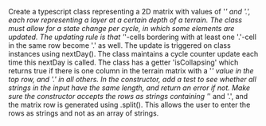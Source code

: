 Create a typescript class representing a 2D matrix with values of '*' and '.', each row representing a layer at a certain depth of a terrain. The class must allow for a state change per cycle, in which some elements are updated. The updating rule is that '*'-cells bordering with at least one '.'-cell in the same row become '.' as well. The update is triggered on class instances using nextDay(). The class maintains a cycle counter update each time this nextDay is called. The class has a getter 'isCollapsing' which returns true if there is one column in the terrain matrix with a '*' value in the top row, and '.' in all others. In the constructor, add a test to see whether all strings in the input have the same length, and return an error if not. Make sure the constructor accepts the rows as strings containing '*' and '.', and the matrix row is generated using .split(). This allows the user to enter the rows as strings and not as an array of strings.